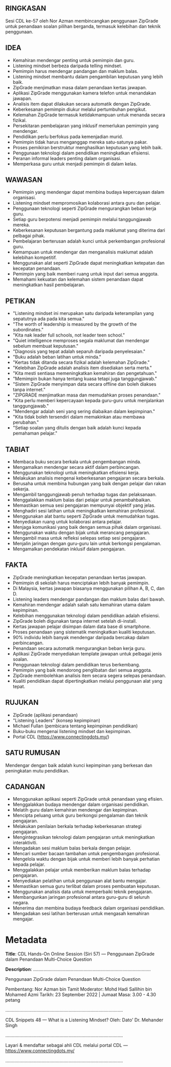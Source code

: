 ## RINGKASAN
Sesi CDL ke-57 oleh Nor Azman membincangkan penggunaan ZipGrade untuk penandaan soalan pilihan berganda, termasuk kelebihan dan teknik penggunaan.

## IDEA
- Kemahiran mendengar penting untuk pemimpin dan guru.
- Listening mindset berbeza daripada telling mindset.
- Pemimpin harus mendengar pandangan dan maklum balas.
- Listening mindset membantu dalam pengambilan keputusan yang lebih baik.
- ZipGrade menjimatkan masa dalam penandaan kertas jawapan.
- Aplikasi ZipGrade menggunakan kamera telefon untuk menandakan jawapan.
- Analisis item dapat dilakukan secara automatik dengan ZipGrade.
- Keberkesanan pemimpin diukur melalui pertumbuhan pengikut.
- Kelemahan ZipGrade termasuk ketidakmampuan untuk menanda secara fizikal.
- Persekitaran pembelajaran yang inklusif memerlukan pemimpin yang mendengar.
- Pendidikan perlu berfokus pada kemenjadian murid.
- Pemimpin tidak harus menganggap mereka satu-satunya pakar.
- Proses pemikiran berstruktur menghasilkan keputusan yang lebih baik.
- Penggunaan teknologi dalam pendidikan meningkatkan efisiensi.
- Peranan informal leaders penting dalam organisasi.
- Memperkasa guru untuk menjadi pemimpin di dalam kelas.

## WAWASAN
- Pemimpin yang mendengar dapat membina budaya kepercayaan dalam organisasi.
- Listening mindset mempromosikan kolaborasi antara guru dan pelajar.
- Penggunaan teknologi seperti ZipGrade mengurangkan beban kerja guru.
- Setiap guru berpotensi menjadi pemimpin melalui tanggungjawab mereka.
- Keberkesanan keputusan bergantung pada maklumat yang diterima dari pelbagai pihak.
- Pembelajaran berterusan adalah kunci untuk perkembangan profesional guru.
- Kemampuan untuk mendengar dan menganalisis maklumat adalah kelebihan kompetitif.
- Menggunakan alat seperti ZipGrade dapat meningkatkan ketepatan dan kecepatan penandaan.
- Pemimpin yang baik memberi ruang untuk input dari semua anggota.
- Memahami kekuatan dan kelemahan sistem penandaan dapat meningkatkan hasil pembelajaran.

## PETIKAN
- "Listening mindset ini merupakan satu daripada keterampilan yang sepatutnya ada pada kita semua."
- "The worth of leadership is measured by the growth of the subordinates."
- "Kita nak leader full schools, not leader teen school."
- "Quiet intelligence memproses segala maklumat dan mendengar sebelum membuat keputusan."
- "Diagnosis yang tepat adalah separuh daripada penyelesaian."
- "Buku adalah beban latihan untuk minda."
- "Kertas tidak ditanda secara fizikal adalah kelemahan ZipGrade."
- "Kelebihan ZipGrade adalah analisis item disediakan serta merta."
- "Kita mesti sentiasa memeningkatkan kemahiran dan pengetahuan."
- "Memimpin bukan hanya tentang kuasa tetapi juga tanggungjawab."
- "Sistem ZipGrade menyimpan data secara offline dan boleh diakses tanpa internet."
- "ZIPGRADE menjimatkan masa dan memudahkan proses penandaan."
- "Kita perlu memberi kepercayaan kepada guru-guru untuk menjalankan tanggungjawab."
- "Mendengar adalah seni yang sering diabaikan dalam kepimpinan."
- "Kita tidak boleh tersendiri dalam memakinkan atau membawa perubahan."
- "Setiap soalan yang ditulis dengan baik adalah kunci kepada pemahaman pelajar."

## TABIAT
- Membaca buku secara berkala untuk pengembangan minda.
- Mengamalkan mendengar secara aktif dalam perbincangan.
- Menggunakan teknologi untuk meningkatkan efisiensi kerja.
- Melakukan analisis mengenai keberkesanan pengajaran secara berkala.
- Berusaha untuk membina hubungan yang baik dengan pelajar dan rakan sekerja.
- Mengambil tanggungjawab penuh terhadap tugas dan pelaksanaan.
- Menggalakkan maklum balas dari pelajar untuk penambahbaikan.
- Memastikan semua sesi pengajaran mempunyai objektif yang jelas.
- Menghadiri sesi latihan untuk meningkatkan kemahiran profesional.
- Menggunakan alat bantu seperti ZipGrade untuk memudahkan tugas.
- Menyediakan ruang untuk kolaborasi antara pelajar.
- Menjaga komunikasi yang baik dengan semua pihak dalam organisasi.
- Menggunakan waktu dengan bijak untuk merancang pengajaran.
- Mengambil masa untuk refleksi selepas setiap sesi pengajaran.
- Menjalin jaringan dengan guru-guru lain untuk berkongsi pengalaman.
- Mengamalkan pendekatan inklusif dalam pengajaran.

## FAKTA
- ZipGrade meningkatkan kecepatan penandaan kertas jawapan.
- Pemimpin di sekolah harus menciptakan lebih banyak pemimpin.
- Di Malaysia, kertas jawapan biasanya menggunakan pilihan A, B, C, dan D.
- Listening leaders mendengar pandangan dan maklum balas dari bawah.
- Kemahiran mendengar adalah salah satu kemahiran utama dalam kepimpinan.
- Kelebihan menggunakan teknologi dalam pendidikan adalah efisiensi.
- ZipGrade boleh digunakan tanpa internet setelah di-install.
- Kertas jawapan pelajar disimpan dalam data base di smartphone.
- Proses penandaan yang sistematik meningkatkan kualiti keputusan.
- 90% individu lebih banyak mendengar daripada bercakap dalam perbincangan.
- Penandaan secara automatik mengurangkan beban kerja guru.
- Aplikasi ZipGrade menyediakan template jawapan untuk pelbagai jenis soalan.
- Penggunaan teknologi dalam pendidikan terus berkembang.
- Pemimpin yang baik mendorong penglibatan dari semua anggota.
- ZipGrade membolehkan analisis item secara segera selepas penandaan.
- Kualiti pendidikan dapat dipertingkatkan melalui penggunaan alat yang tepat.

## RUJUKAN
- ZipGrade (aplikasi penandaan)
- "Listening Leaders" (konsep kepimpinan)
- Michael Fullan (pembicara tentang kepimpinan pendidikan)
- Buku-buku mengenai listening mindset dan kepimpinan.
- Portal CDL (https://www.connectingdots.my/)

## SATU RUMUSAN
Mendengar dengan baik adalah kunci kepimpinan yang berkesan dan peningkatan mutu pendidikan.

## CADANGAN
- Menggunakan aplikasi seperti ZipGrade untuk penandaan yang efisien.
- Menggalakkan budaya mendengar dalam organisasi pendidikan.
- Melatih guru dalam kemahiran mendengar dan kepimpinan.
- Mencipta peluang untuk guru berkongsi pengalaman dan teknik pengajaran.
- Melakukan penilaian berkala terhadap keberkesanan strategi pengajaran.
- Mengintegrasikan teknologi dalam pengajaran untuk meningkatkan interaktiviti.
- Mengadakan sesi maklum balas berkala dengan pelajar.
- Mencari sumber bacaan tambahan untuk pengembangan profesional.
- Mengelola waktu dengan bijak untuk memberi lebih banyak perhatian kepada pelajar.
- Menggalakkan pelajar untuk memberikan maklum balas terhadap pengajaran.
- Menyediakan pelatihan untuk penggunaan alat bantu mengajar.
- Memastikan semua guru terlibat dalam proses pembuatan keputusan.
- Menggunakan analisis data untuk memperbaiki teknik pengajaran.
- Membangunkan jaringan profesional antara guru-guru di seluruh negara.
- Menerima dan membina budaya feedback dalam organisasi pendidikan.
- Mengadakan sesi latihan berterusan untuk mengasah kemahiran mengajar.

# Metadata
**Title**: CDL Hands-On Online Session (Siri 57) — Penggunaan ZipGrade dalam Penandaan Multi-Choice Question

**Description**: ...........................................................................................

Penggunaan ZipGrade dalam Penandaan Multi-Choice Question

Pembentang: Nor Azman bin Tamit
Moderator: Mohd Hadi Sallihin bin Mohamed Azmi
Tarikh: 23 September 2022   |   Jumaat
Masa: 3.00 - 4.30 petang

...........................................................................................

CDL Snippets 48 — What is a Listening Mindset?
Oleh: Dato' Dr. Mehander Singh

...........................................................................................

Layari & mendaftar sebagai ahli CDL melalui portal CDL — https://www.connectingdots.my/

...........................................................................................